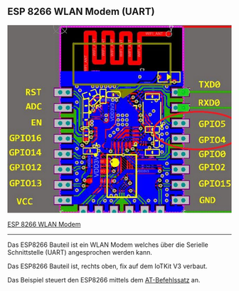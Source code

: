 ## ESP 8266 WLAN Modem (UART)

![](../../images/ESP8266.png) 

[ESP 8266 WLAN Modem](http://www.esp8266.com/wiki/doku.php)

- - -

Das ESP8266 Bauteil ist ein WLAN Modem welches über die Serielle Schnittstelle (UART) angesprochen werden kann.

Das ESP8266 Bauteil ist, rechts oben, fix auf dem IoTKit V3 verbaut.

Das Beispiel steuert den ESP8266 mittels dem [AT-Befehlssatz](https://de.wikipedia.org/wiki/AT-Befehlssatz) an.


